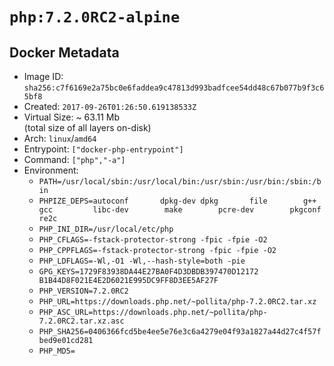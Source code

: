 # `php:7.2.0RC2-alpine`

## Docker Metadata

- Image ID: `sha256:c7f6169e2a75bc0e6faddea9c47813d993badfcee54dd48c67b077b9f3c65bf8`
- Created: `2017-09-26T01:26:50.619138533Z`
- Virtual Size: ~ 63.11 Mb  
  (total size of all layers on-disk)
- Arch: `linux`/`amd64`
- Entrypoint: `["docker-php-entrypoint"]`
- Command: `["php","-a"]`
- Environment:
  - `PATH=/usr/local/sbin:/usr/local/bin:/usr/sbin:/usr/bin:/sbin:/bin`
  - `PHPIZE_DEPS=autoconf 		dpkg-dev dpkg 		file 		g++ 		gcc 		libc-dev 		make 		pcre-dev 		pkgconf 		re2c`
  - `PHP_INI_DIR=/usr/local/etc/php`
  - `PHP_CFLAGS=-fstack-protector-strong -fpic -fpie -O2`
  - `PHP_CPPFLAGS=-fstack-protector-strong -fpic -fpie -O2`
  - `PHP_LDFLAGS=-Wl,-O1 -Wl,--hash-style=both -pie`
  - `GPG_KEYS=1729F83938DA44E27BA0F4D3DBDB397470D12172 B1B44D8F021E4E2D6021E995DC9FF8D3EE5AF27F`
  - `PHP_VERSION=7.2.0RC2`
  - `PHP_URL=https://downloads.php.net/~pollita/php-7.2.0RC2.tar.xz`
  - `PHP_ASC_URL=https://downloads.php.net/~pollita/php-7.2.0RC2.tar.xz.asc`
  - `PHP_SHA256=0406366fcd5be4ee5e76e3c6a4279e04f93a1827a44d27c4f57fbed9e01cd281`
  - `PHP_MD5=`
